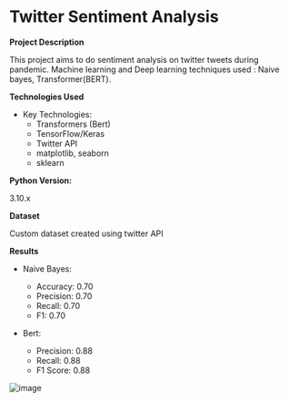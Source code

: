 # Twitter Sentiment Analysis

**Project Description**

This project aims to do sentiment analysis on twitter tweets during pandemic. Machine learning and Deep learning techniques used : Naive bayes, Transformer(BERT).

**Technologies Used**

* Key Technologies:
    * Transformers (Bert)
    * TensorFlow/Keras
    * Twitter API
    * matplotlib, seaborn
    * sklearn

**Python Version:**

3.10.x

**Dataset**

Custom dataset created using twitter API

**Results**

* Naive Bayes:
  * Accuracy: 0.70
  * Precision: 0.70
  * Recall: 0.70
  * F1: 0.70

* Bert:
  * Precision: 0.88
  * Recall: 0.88
  * F1 Score: 0.88

![image](https://github.com/rhythmsaparia/twitter-sentiment-analysis/assets/29675084/02ce0f3a-4be0-403d-b95b-dbae03b4e67c)
